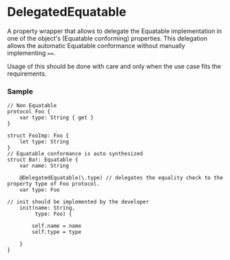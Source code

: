 # DelegatedEquatable

A property wrapper that allows to delegate the Equatable implementation in one of the object's (Equatable conforming) properties.
This delegation allows the automatic Equatable conformance without manually implementing `==`.

Usage of this should be done with care and only when the use case fits the requirements.

### Sample

```
// Non Equatable 
protocol Foo {
    var type: String { get }
}
```

```
struct FooImp: Foo {
    let type: String
}
// Equatable conformance is auto synthesized
struct Bar: Equatable {
    var name: String

    @DelegatedEquatable(\.type) // delegates the equality check to the property type of Foo protocol.
    var type: Foo

// init should be implemented by the developer
    init(name: String,
         type: Foo) {

        self.name = name
        self.type = type

    }
}
```
